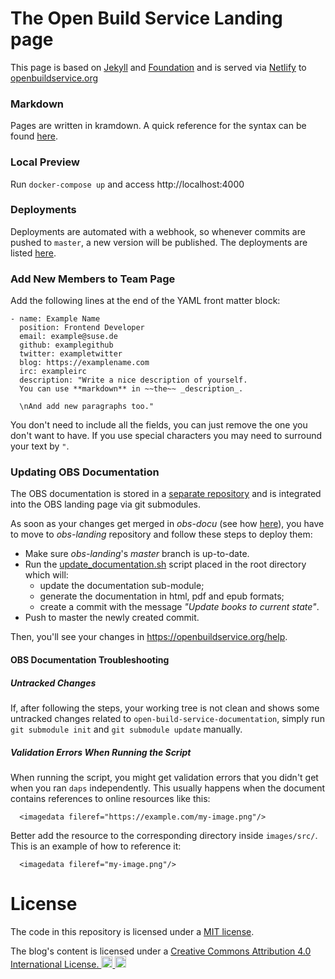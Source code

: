 The Open Build Service Landing page
===================================

This page is based on [Jekyll](https://github.com/mojombo/jekyll) and [Foundation](http://foundation.zurb.com/)
and is served via [Netlify](https://www.netlify.com/) to [openbuildservice.org](http://www.openbuildservice.org)

### Markdown

Pages are written in kramdown. A quick reference for the syntax can be found
[here](https://kramdown.gettalong.org/quickref.html).

### Local Preview

Run `docker-compose up` and access http://localhost:4000

### Deployments

Deployments are automated with a webhook, so whenever commits are pushed to
`master`, a new version will be published. The deployments are listed
[here](https://app.netlify.com/sites/openbuildservice/deploys).

### Add New Members to Team Page

Add the following lines at the end of the YAML front matter block:

```
- name: Example Name
  position: Frontend Developer
  email: example@suse.de
  github: examplegithub
  twitter: exampletwitter
  blog: https://examplename.com
  irc: exampleirc
  description: "Write a nice description of yourself.
  You can use **markdown** in ~~the~~ _description_.

  \nAnd add new paragraphs too."
```

You don't need to include all the fields, you can just remove the one you don't want to have.
If you use special characters you may need to surround your text by `"`.


### Updating OBS Documentation

The OBS documentation is stored in a [separate repository](https://github.com/openSUSE/obs-docu)
and is integrated into the OBS landing page via git submodules.

As soon as your changes get merged in _obs-docu_ (see how [here](https://github.com/openSUSE/obs-docu#update-documentation)), you have to move to _obs-landing_ repository and follow these steps to deploy them:

- Make sure _obs-landing_'s _master_ branch is up-to-date.
- Run the [update_documentation.sh](update_documentation.sh) script placed in the root directory which will:
  - update the documentation sub-module;
  - generate the documentation in html, pdf and epub formats;
  - create a commit with the message _"Update books to current state"_.
- Push to master the newly created commit.

Then, you'll see your changes in https://openbuildservice.org/help.

#### OBS Documentation Troubleshooting

##### Untracked Changes

If, after following the steps, your working tree is not clean and shows some untracked changes related to
`open-build-service-documentation`, simply run `git submodule init` and `git submodule update` manually.

##### Validation Errors When Running the Script

When running the script, you might get validation errors that you didn't get when you ran `daps` independently.
This usually happens when the document contains references to online resources like this:

```
  <imagedata fileref="https://example.com/my-image.png"/>
```

Better add the resource to the corresponding directory inside `images/src/`. This is an example of how to reference it:

```
  <imagedata fileref="my-image.png"/>
```

# License

The code in this repository is licensed under a [MIT license](LICENSE).

The blog's content is licensed under a <a rel="license" href="http://creativecommons.org/licenses/by/4.0/">Creative Commons Attribution 4.0 International License.
<img alt="CC" src="/images/icons/cc.png" width="18px"/>
<img alt="BY" src="/images/icons/by.png" width="18px"/>
